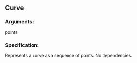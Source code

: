 ## Curve
### Arguments: 
points
### Specification: 
Represents a curve as a sequence of points. No dependencies.
